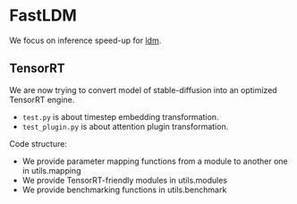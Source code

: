 # FastLDM

We focus on inference speed-up for [ldm](https://github.com/CompVis/stable-diffusion).

## TensorRT

We are now trying to convert model of stable-diffusion into an optimized TensorRT engine.

* `test.py` is about timestep embedding transformation.
* `test_plugin.py` is about attention plugin transformation.

Code structure:

* We provide parameter mapping functions from a module to another one in utils.mapping
* We provide TensorRT-friendly modules in utils.modules
* We provide benchmarking functions in utils.benchmark
